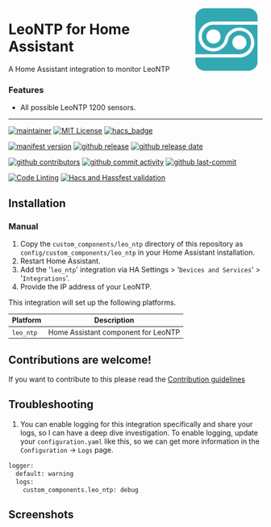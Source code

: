 <img src="https://github.com/CumpsD/home-assistant-leo-ntp/raw/main/images/brand/icon@2x.png"
     alt="LeoNTP"
     align="right"
     style="width: 124px;margin-right: 10px;" />

# LeoNTP for Home Assistant

A Home Assistant integration to monitor LeoNTP

### Features

- All possible LeoNTP 1200 sensors.

---

[![maintainer](https://img.shields.io/badge/maintainer-David%20Cumps-green?style=for-the-badge&logo=github)](https://github.com/CumpsD) [![MIT License](https://img.shields.io/github/license/CumpsD/home-assistant-leo-ntp?style=for-the-badge)](https://github.com/CumpsD/home-assistant-leo-ntp/blob/master/LICENSE) [![hacs_badge](https://img.shields.io/badge/HACS-Custom-41BDF5.svg?style=for-the-badge)](https://github.com/hacs/integration)

<!-- [![hacs_badge](https://img.shields.io/badge/HACS-Default-41BDF5.svg?style=flat-square)](https://github.com/hacs/integration)

[![Open your Home Assistant instance and open the repository inside the Home Assistant Community Store.](https://my.home-assistant.io/badges/hacs_repository.svg?style=flat-square)](https://my.home-assistant.io/redirect/hacs_repository/?owner=CumpsD&repository=home-assistant-leo-ntp&category=integration) -->

[![manifest version](https://img.shields.io/github/manifest-json/v/CumpsD/home-assistant-leo-ntp/master?filename=custom_components%2Fleo_ntp%2Fmanifest.json&style=for-the-badge)](https://github.com/CumpsD/home-assistant-leo-ntp)
[![github release](https://img.shields.io/github/v/release/CumpsD/home-assistant-leo-ntp?logo=github&style=for-the-badge)](https://github.com/CumpsD/home-assistant-leo-ntp/releases)
[![github release date](https://img.shields.io/github/release-date/CumpsD/home-assistant-leo-ntp?style=for-the-badge)](https://github.com/CumpsD/home-assistant-leo-ntp/releases)

[![github contributors](https://img.shields.io/github/contributors/CumpsD/home-assistant-leo-ntp?style=for-the-badge)](https://github.com/CumpsD/home-assistant-leo-ntp/graphs/contributors)
[![github commit activity](https://img.shields.io/github/commit-activity/y/CumpsD/home-assistant-leo-ntp?logo=github&style=for-the-badge)](https://github.com/CumpsD/home-assistant-leo-ntp/commits/main)
[![github last-commit](https://img.shields.io/github/last-commit/CumpsD/home-assistant-leo-ntp?style=for-the-badge)](https://github.com/CumpsD/home-assistant-leo-ntp/commits)

[![Code Linting](https://img.shields.io/github/actions/workflow/status/CumpsD/home-assistant-leo-ntp/lint.yml?label=lint&style=for-the-badge)](https://github.com/CumpsD/home-assistant-leo-ntp/actions/workflows/lint.yml)
[![Hacs and Hassfest validation](https://img.shields.io/github/actions/workflow/status/CumpsD/home-assistant-leo-ntp/validate.yml?label=validate&style=for-the-badge)](https://github.com/CumpsD/home-assistant-leo-ntp/actions/workflows/validate.yml)

## Installation

### Manual

1. Copy the `custom_components/leo_ntp` directory of this repository as `config/custom_components/leo_ntp` in your Home Assistant installation.
2. Restart Home Assistant.
3. Add the '`leo_ntp`' integration via HA Settings > '`Devices and Services`' > '`Integrations`'.
4. Provide the IP address of your LeoNTP.

This integration will set up the following platforms.

| Platform  | Description                                     |
| --------- | ----------------------------------------------- |
| `leo_ntp` | Home Assistant component for LeoNTP             |

## Contributions are welcome!

If you want to contribute to this please read the [Contribution guidelines](CONTRIBUTING.md)

## Troubleshooting

1. You can enable logging for this integration specifically and share your logs, so I can have a deep dive investigation. To enable logging, update your `configuration.yaml` like this, so we can get more information in the `Configuration` -> `Logs` page.

```
logger:
  default: warning
  logs:
    custom_components.leo_ntp: debug
```

## Screenshots

